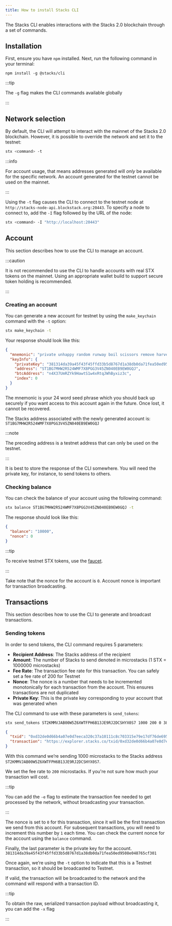 ```yaml
---
title: How to install Stacks CLI
---
```


The Stacks CLI enables interactions with the Stacks 2.0 blockchain through a set of commands.

## Installation

First, ensure you have `npm` installed. Next, run the following command in your terminal:

`npm install -g @stacks/cli`

:::tip

The `-g` flag makes the CLI commands available globally

:::

## Network selection

By default, the CLI will attempt to interact with the mainnet of the Stacks 2.0 blockchain. However, it is possible to override the network and set it to the testnet:

```sh
stx <command> -t
```

:::info

For account usage, that means addresses generated will _only_ be available for the specific network. An account generated for the testnet cannot be used on the mainnet.

:::

Using the `-t` flag causes the CLI to connect to the testnet node at `http://stacks-node-api.blockstack.org:20443`. To specify a node to connect to, add the `-I` flag followed by the URL of the node:

```sh
stx <command> -I "http://localhost:20443"
```

## Account

This section describes how to use the CLI to manage an account.

:::caution

It is not recommended to use the CLI to handle accounts with real STX tokens on the mainnet. Using an appropriate wallet build to support secure token holding is recommended.

:::

### Creating an account

You can generate a new account for testnet by using the `make_keychain` command with the `-t` option:

```bash
stx make_keychain -t
```

Your response should look like this:

```json
{
  "mnemonic": "private unhappy random runway boil scissors remove harvest fatigue inherit inquiry still before mountain pet tail mad accuse second milk client rebuild salt chase",
  "keyInfo": {
    "privateKey": "381314da39a45f43f45ffd33b5d8767d1a38db0da71fea50ed9508e048765cf301",
    "address": "ST1BG7MHW2R524WMF7X8PGG3V45ZN040EB9EW0GQJ",
    "btcAddress": "n4X37UmRZYk9HawtS1w4xRtqJWhByxiz3c",
    "index": 0
  }
}
```

The mnemonic is your 24 word seed phrase which you should back up securely if you want access to this account again in the future. Once lost, it cannot be recovered.

The Stacks address associated with the newly generated account is:
`ST1BG7MHW2R524WMF7X8PGG3V45ZN040EB9EW0GQJ`

:::note

The preceding address is a testnet address that can only be used on the testnet.

:::

It is best to store the response of the CLI somewhere. You will need the private key, for instance, to send tokens to others.

### Checking balance

You can check the balance of your account using the following command:

```bash
stx balance ST1BG7MHW2R524WMF7X8PGG3V45ZN040EB9EW0GQJ -t
```

The response should look like this:

```json
{
  "balance": "10000",
  "nonce": 0
}
```

:::tip

To receive testnet STX tokens, use the [faucet](https://explorer.stacks.co/sandbox/faucet?chain=testnet).

:::

Take note that the nonce for the account is `0`. Account nonce is important for transaction broadcasting.

## Transactions

This section describes how to use the CLI to generate and broadcast transactions.

### Sending tokens

In order to send tokens, the CLI command requires 5 parameters:

- **Recipient Address**: The Stacks address of the recipient
- **Amount**: The number of Stacks to send denoted in microstacks (1 STX = 1000000 microstacks)
- **Fee Rate**: The transaction fee rate for this transaction. You can safely set a fee rate of 200 for Testnet
- **Nonce**: The nonce is a number that needs to be incremented monotonically for each transaction from the account. This ensures transactions are not duplicated
- **Private Key**: This is the private key corresponding to your account that was generated when

The CLI command to use with these parameters is `send_tokens`:

```bash
stx send_tokens ST2KMMVJAB00W5Z6XWTFPH6B13JE9RJ2DCSHYX0S7 1000 200 0 381314da39a45f43f45ffd33b5d8767d1a38db0da71fea50ed9508e048765cf301 -t
```

```json
{
  "txid": "0xd32de0d66b4a07e0d7eeca320c37a10111c8c703315e79e17df76de6950c622c",
  "transaction": "https://explorer.stacks.co/txid/0xd32de0d66b4a07e0d7eeca320c37a10111c8c703315e79e17df76de6950c622c"
}
```

With this command we’re sending 1000 microstacks to the Stacks address `ST2KMMVJAB00W5Z6XWTFPH6B13JE9RJ2DCSHYX0S7`.

We set the fee rate to `200` microstacks. If you're not sure how much your transaction will cost.

:::tip

You can add the `-e` flag to estimate the transaction fee needed to get processed by the network, without broadcasting your transaction.

:::

The nonce is set to `0` for this transaction, since it will be the first transaction we send from this account. For subsequent transactions, you will need to increment this number by `1` each time. You can check the current nonce for the account using the `balance` command.

Finally, the last parameter is the private key for the account. `381314da39a45f43f45ffd33b5d8767d1a38db0da71fea50ed9508e048765cf301`

Once again, we’re using the `-t` option to indicate that this is a Testnet transaction, so it should be broadcasted to Testnet.

If valid, the transaction will be broadcasted to the network and the command will respond with a transaction ID.

:::tip

To obtain the raw, serialized transaction payload without broadcasting it, you can add the `-x` flag

:::
